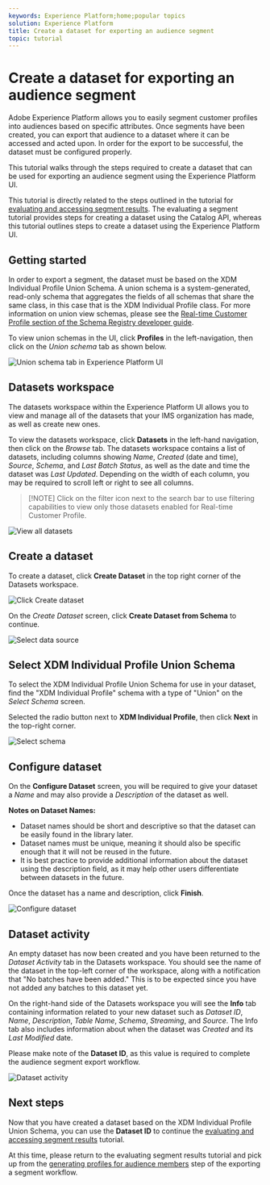 ```yaml
---
keywords: Experience Platform;home;popular topics
solution: Experience Platform
title: Create a dataset for exporting an audience segment
topic: tutorial
---
```


# Create a dataset for exporting an audience segment

Adobe Experience Platform allows you to easily segment customer profiles into audiences based on specific attributes. Once segments have been created, you can export that audience to a dataset where it can be accessed and acted upon. In order for the export to be successful, the dataset must be configured properly.

This tutorial walks through the steps required to create a dataset that can be used for exporting an audience segment using the Experience Platform UI.

This tutorial is directly related to the steps outlined in the tutorial for [evaluating and accessing segment results](./evaluate-a-segment.md). The evaluating a segment tutorial provides steps for creating a dataset using the Catalog API, whereas this tutorial outlines steps to create a dataset using the Experience Platform UI.

## Getting started

In order to export a segment, the dataset must be based on the XDM Individual Profile Union Schema. A union schema is a system-generated, read-only schema that aggregates the fields of all schemas that share the same class, in this case that is the XDM Individual Profile class. For more information on union view schemas, please see the [Real-time Customer Profile section of the Schema Registry developer guide](../../xdm/schema/composition.md#union).

To view union schemas in the UI, click **Profiles** in the left-navigation, then click on the *Union schema* tab as shown below.

![Union schema tab in Experience Platform UI](../images/tutorials/segment-export-dataset/union-schema-ui.png)


## Datasets workspace

The datasets workspace within the Experience Platform UI allows you to view and manage all of the datasets that your IMS organization has made, as well as create new ones. 

To view the datasets workspace, click **Datasets** in the left-hand navigation, then click on the *Browse* tab. The datasets workspace contains a list of datasets, including columns showing *Name*, *Created* (date and time), *Source*, *Schema*, and *Last Batch Status*, as well as the date and time the dataset was *Last Updated*. Depending on the width of each column, you may be required to scroll left or right to see all columns. 

>[!NOTE] Click on the filter icon next to the search bar to use filtering capabilities to view only those datasets enabled for Real-time Customer Profile.

![View all datasets](../images/tutorials/segment-export-dataset/datasets-workspace.png)

## Create a dataset

To create a dataset, click **Create Dataset** in the top right corner of the Datasets workspace. 

![Click Create dataset](../images/tutorials/segment-export-dataset/dataset-click-create.png)

On the *Create Dataset* screen, click **Create Dataset from Schema** to continue.

![Select data source](../images/tutorials/segment-export-dataset/create-dataset.png)

## Select XDM Individual Profile Union Schema

To select the XDM Individual Profile Union Schema for use in your dataset, find the "XDM Individual Profile" schema with a type of "Union" on the *Select Schema* screen.

Selected the radio button next to **XDM Individual Profile**, then click **Next** in the top-right corner.

![Select schema](../images/tutorials/segment-export-dataset/select-schema.png)

## Configure dataset

On the **Configure Dataset** screen, you will be required to give your dataset a *Name* and may also provide a *Description* of the dataset as well. 

**Notes on Dataset Names:**
- Dataset names should be short and descriptive so that the dataset can be easily found in the library later. 
- Dataset names must be unique, meaning it should also be specific enough that it will not be reused in the future. 
- It is best practice to provide additional information about the dataset using the description field, as it may help other users differentiate between datasets in the future.

Once the dataset has a name and description, click **Finish**.

![Configure dataset](../images/tutorials/segment-export-dataset/configure-dataset.png)

## Dataset activity

An empty dataset has now been created and you have been returned to the *Dataset Activity* tab in the Datasets workspace. You should see the name of the dataset in the top-left corner of the workspace, along with a notification that "No batches have been added." This is to be expected since you have not added any batches to this dataset yet. 

On the right-hand side of the Datasets workspace you will see the **Info** tab containing information related to your new dataset such as *Dataset ID*, *Name*, *Description*, *Table Name*, *Schema*, *Streaming*, and *Source*. The Info tab also includes information about when the dataset was *Created* and its *Last Modified* date.

Please make note of the **Dataset ID**, as this value is required to complete the audience segment export workflow.

![Dataset activity](../images/tutorials/segment-export-dataset/dataset-activity.png)

## Next steps

Now that you have created a dataset based on the XDM Individual Profile Union Schema, you can use the **Dataset ID** to continue the [evaluating and accessing segment results](./evaluate-a-segment.md) tutorial.

At this time, please return to the evaluating segment results tutorial and pick up from the [generating profiles for audience members](./evaluate-a-segment.md#generate-profiles) step of the exporting a segment workflow. 
